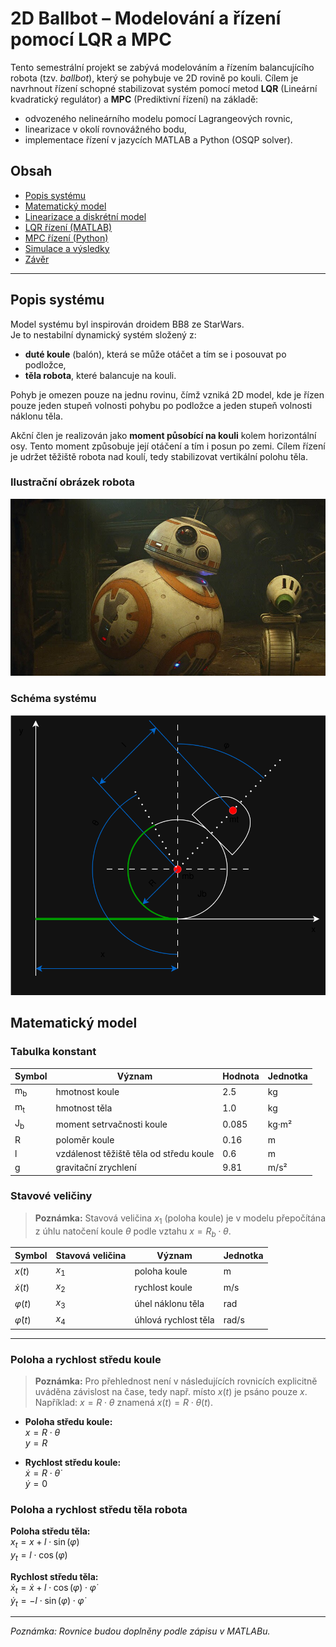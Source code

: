 # 2D Ballbot – Modelování a řízení pomocí LQR a MPC

Tento semestrální projekt se zabývá modelováním a řízením balancujícího robota (tzv. *ballbot*), který se pohybuje ve 2D rovině po kouli. Cílem je navrhnout řízení schopné stabilizovat systém pomocí metod **LQR** (Lineární kvadratický regulátor) a **MPC** (Prediktivní řízení) na základě:

- odvozeného nelineárního modelu pomocí Lagrangeových rovnic,
- linearizace v okolí rovnovážného bodu,
- implementace řízení v jazycích MATLAB a Python (OSQP solver).

## Obsah

- [Popis systému](#popis-systému)
- [Matematický model](#matematický-model)
- [Linearizace a diskrétní model](#linearizace-a-diskrétní-model)
- [LQR řízení (MATLAB)](#lqr-řízení-matlab)
- [MPC řízení (Python)](#mpc-řízení-python)
- [Simulace a výsledky](#simulace-a-výsledky)
- [Závěr](#závěr)

---

## Popis systému

Model systému byl inspirován droidem BB8 ze StarWars.  
Je to nestabilní dynamický systém složený z:

- **duté koule** (balón), která se může otáčet a tím se i posouvat po podložce,
- **těla robota**, které balancuje na kouli.

Pohyb je omezen pouze na jednu rovinu, čímž vzniká 2D model, kde je řízen pouze jeden stupeň volnosti pohybu po podložce a jeden stupeň volnosti náklonu těla.

Akční člen je realizován jako **moment působící na kouli** kolem horizontální osy. Tento moment způsobuje její otáčení a tím i posun po zemi. Cílem řízení je udržet těžiště robota nad koulí, tedy stabilizovat vertikální polohu těla.

### Ilustrační obrázek robota

<img src="Images/BB8_real.jpeg" alt="Ilustrační obrázek" width="600"/>

### Schéma systému

<img src="Images/BallBOt_diagram.svg" alt="Schéma systému" width="600"/>

## Matematický model

### Tabulka konstant

| Symbol           | Význam                                 | Hodnota  | Jednotka |
|------------------|----------------------------------------|----------|----------|
| m<sub>b</sub>    | hmotnost koule                         | 2.5      | kg       |
| m<sub>t</sub>    | hmotnost těla                          | 1.0      | kg       |
| J<sub>b</sub>    | moment setrvačnosti koule              | 0.085    | kg·m²    |
| R                | poloměr koule                          | 0.16     | m        |
| l                | vzdálenost těžiště těla od středu koule| 0.6      | m        |
| g                | gravitační zrychlení                   | 9.81     | m/s²     |

### Stavové veličiny

> **Poznámka:** Stavová veličina $x_1$ (poloha koule) je v modelu přepočítána z úhlu natočení koule $\theta$ podle vztahu $x = R_b \cdot \theta$.

| Symbol            | Stavová veličina | Význam                   | Jednotka |
|-------------------|------------------|--------------------------|----------|
| $x(t)$               | $x_1$            | poloha koule             | m        |
| $\dot{x}(t)$         | $x_2$            | rychlost koule           | m/s      |
| $\varphi(t)$         | $x_3$            | úhel náklonu těla        | rad      |
| $\dot{\varphi}(t)$   | $x_4$            | úhlová rychlost těla     | rad/s    |

---

### Poloha a rychlost středu koule

> **Poznámka:** Pro přehlednost není v následujících rovnicích explicitně uváděna závislost na čase, tedy např. místo $x(t)$ je psáno pouze $x$.  
> Například: $x = R \cdot \theta$ znamená $x(t) = R \cdot \theta(t)$.

- **Poloha středu koule:**  
$x = R \cdot \theta$  
$y = R$

- **Rychlost středu koule:**  
$\dot{x} = R \cdot \dot{\theta}$  
$\dot{y} = 0$

### Poloha a rychlost středu těla robota

**Poloha středu těla:**  
$x_{t} = x + l \cdot \sin(\varphi)$  
$y_{t} = l \cdot \cos(\varphi)$

**Rychlost středu těla:**  
$\dot{x}_{t} = \dot{x} + l \cdot \cos(\varphi) \cdot \dot{\varphi}$  
$\dot{y}_{t} = -l \cdot \sin(\varphi) \cdot \dot{\varphi}$

---

*Poznámka: Rovnice budou doplněny podle zápisu v MATLABu.*